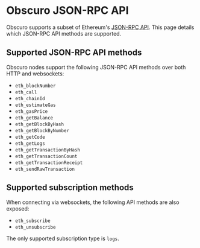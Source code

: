 # Obscuro JSON-RPC API

Obscuro supports a subset of Ethereum's [JSON-RPC API](https://ethereum.org/en/developers/docs/apis/json-rpc/). This 
page details which JSON-RPC API methods are supported.

## Supported JSON-RPC API methods

Obscuro nodes support the following JSON-RPC API methods over both HTTP and websockets:

* `eth_blockNumber`
* `eth_call`
* `eth_chainId`
* `eth_estimateGas`
* `eth_gasPrice`
* `eth_getBalance`
* `eth_getBlockByHash`
* `eth_getBlockByNumber`
* `eth_getCode`
* `eth_getLogs`
* `eth_getTransactionByHash`
* `eth_getTransactionCount`
* `eth_getTransactionReceipt`
* `eth_sendRawTransaction`

## Supported subscription methods

When connecting via websockets, the following API methods are also exposed:

* `eth_subscribe`
* `eth_unsubscribe`

The only supported subscription type is `logs`.